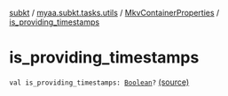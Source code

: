 [subkt](../../index.md) / [myaa.subkt.tasks.utils](../index.md) / [MkvContainerProperties](index.md) / [is_providing_timestamps](./is_providing_timestamps.md)

# is_providing_timestamps

`val is_providing_timestamps: `[`Boolean`](https://kotlinlang.org/api/latest/jvm/stdlib/kotlin/-boolean/index.html)`?` [(source)](https://github.com/Myaamori/SubKt/blob/0.1.9/src/main/kotlin/myaa/subkt/tasks/utils/mkvmerge.kt#L51)
